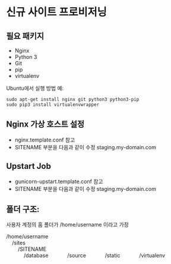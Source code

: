 신규 사이트 프로비저닝
=======================

## 필요 패키지

* Nginx
* Python 3
* Git
* pip
* virtualenv

Ubuntu에서 실행 방법 예:

    sudo apt-get install nginx git python3 python3-pip
    sudo pip3 install virtualenvwrapper
    
## Nginx 가상 호스트 설정

* nginx.template.conf 참고
* SITENAME 부분을 다음과 같이 수정 staging.my-domain.com

## Upstart Job

* gunicorn-upstart.template.conf 참고
* SITENAME 부분을 다음과 같이 수정 staging.my-domain.com

## 폴더 구조:
사용자 계정의 홈 폴더가 /home/username 이라고 가정

/home/username <br>
&nbsp;&nbsp;&nbsp;&nbsp;/sites <br>
&nbsp;&nbsp;&nbsp;&nbsp;&nbsp;&nbsp;&nbsp;&nbsp;/SITENAME <br>
&nbsp;&nbsp;&nbsp;&nbsp;&nbsp;&nbsp;&nbsp;&nbsp;&nbsp;&nbsp;&nbsp;&nbsp;/database
&nbsp;&nbsp;&nbsp;&nbsp;&nbsp;&nbsp;&nbsp;&nbsp;&nbsp;&nbsp;&nbsp;&nbsp;/source
&nbsp;&nbsp;&nbsp;&nbsp;&nbsp;&nbsp;&nbsp;&nbsp;&nbsp;&nbsp;&nbsp;&nbsp;/static
&nbsp;&nbsp;&nbsp;&nbsp;&nbsp;&nbsp;&nbsp;&nbsp;&nbsp;&nbsp;&nbsp;&nbsp;/virtualenv